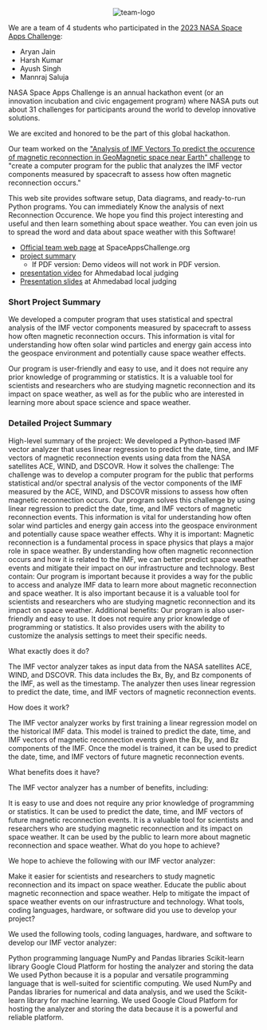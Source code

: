 <p align="center">
  <img src="https://i.ibb.co/7JBV2Qn/team-logo.jpg" alt="team-logo" border="0"> 
</p>

We are a team of 4 students who participated in the [2023 NASA Space Apps Challenge](https://www.spaceappschallenge.org/2023/):

- Aryan Jain
- Harsh Kumar
- Ayush Singh
- Mannraj Saluja

NASA Space Apps Challenge is an annual hackathon event (or an innovation incubation and civic engagement program) where NASA puts out about 31 challenges for participants around the world to develop innovative solutions.

We are excited and honored to be the part of this global hackathon.




Our team worked on the ["Analysis of IMF Vectors To predict the occurence of magnetic reconnection in GeoMagnetic space near Earth" challenge](https://www.spaceappschallenge.org/2023/challenges/magnetic-reconnection/) to "create a computer program for the public that analyzes the IMF vector components measured by spacecraft to assess how often magnetic reconnection occurs."

This web site provides  software setup, Data diagrams, and ready-to-run Python programs. You can immediately Know the analysis of next Reconnection Occurence. We hope you find this project interesting and useful and then learn something about space weather. You can even join us to spread the word and data about space weather with this Software! 


- [Official team web page](https://www.spaceappschallenge.org/2023/find-a-team/magnetic-marvels/) at SpaceAppsChallenge.org
- [project summary](https://www.canva.com/design/DAFwj_2RcRw/bJSWoR92cyOmXUWiJ-CwYA/edit?utm_content=DAFwj_2RcRw&utm_campaign=designshare&utm_medium=link2&utm_source=sharebutton)
    - If PDF version: Demo videos will not work in PDF version.
- [presentation video](https://youtu.be/COMqyVGkZIY?feature=shared) for Ahmedabad local judging
- [Presentation slides](https://www.canva.com/design/DAFwj_2RcRw/bJSWoR92cyOmXUWiJ-CwYA/edit?utm_content=DAFwj_2RcRw&utm_campaign=designshare&utm_medium=link2&utm_source=sharebutton) at Ahmedabad local judging
    



### Short Project Summary


We developed a computer program that uses statistical and spectral analysis of the IMF vector components measured by spacecraft to assess how often magnetic reconnection occurs. This information is vital for understanding how often solar wind particles and energy gain access into the geospace environment and potentially cause space weather effects.

Our program is user-friendly and easy to use, and it does not require any prior knowledge of programming or statistics. It is a valuable tool for scientists and researchers who are studying magnetic reconnection and its impact on space weather, as well as for the public who are interested in learning more about space science and space weather.


### Detailed Project Summary

High-level summary of the project: We developed a Python-based IMF vector analyzer that uses linear regression to predict the date, time, and IMF vectors of magnetic reconnection events using data from the NASA satellites ACE, WIND, and DSCOVR. How it solves the challenge: The challenge was to develop a computer program for the public that performs statistical and/or spectral analysis of the vector components of the IMF measured by the ACE, WIND, and DSCOVR missions to assess how often magnetic reconnection occurs. Our program solves this challenge by using linear regression to predict the date, time, and IMF vectors of magnetic reconnection events. This information is vital for understanding how often solar wind particles and energy gain access into the geospace environment and potentially cause space weather effects. Why it is important: Magnetic reconnection is a fundamental process in space physics that plays a major role in space weather. By understanding how often magnetic reconnection occurs and how it is related to the IMF, we can better predict space weather events and mitigate their impact on our infrastructure and technology. Best contain: Our program is important because it provides a way for the public to access and analyze IMF data to learn more about magnetic reconnection and space weather. It is also important because it is a valuable tool for scientists and researchers who are studying magnetic reconnection and its impact on space weather. Additional benefits: Our program is also user-friendly and easy to use. It does not require any prior knowledge of programming or statistics. It also provides users with the ability to customize the analysis settings to meet their specific needs.

What exactly does it do?

The IMF vector analyzer takes as input data from the NASA satellites ACE, WIND, and DSCOVR. This data includes the Bx, By, and Bz components of the IMF, as well as the timestamp. The analyzer then uses linear regression to predict the date, time, and IMF vectors of magnetic reconnection events.

How does it work?

The IMF vector analyzer works by first training a linear regression model on the historical IMF data. This model is trained to predict the date, time, and IMF vectors of magnetic reconnection events given the Bx, By, and Bz components of the IMF. Once the model is trained, it can be used to predict the date, time, and IMF vectors of future magnetic reconnection events.

What benefits does it have?

The IMF vector analyzer has a number of benefits, including:

It is easy to use and does not require any prior knowledge of programming or statistics.
It can be used to predict the date, time, and IMF vectors of future magnetic reconnection events.
It is a valuable tool for scientists and researchers who are studying magnetic reconnection and its impact on space weather.
It can be used by the public to learn more about magnetic reconnection and space weather.
What do you hope to achieve?

We hope to achieve the following with our IMF vector analyzer:

Make it easier for scientists and researchers to study magnetic reconnection and its impact on space weather.
Educate the public about magnetic reconnection and space weather.
Help to mitigate the impact of space weather events on our infrastructure and technology.
What tools, coding languages, hardware, or software did you use to develop your project?

We used the following tools, coding languages, hardware, and software to develop our IMF vector analyzer:

Python programming language
NumPy and Pandas libraries
Scikit-learn library
Google Cloud Platform for hosting the analyzer and storing the data
We used Python because it is a popular and versatile programming language that is well-suited for scientific computing. We used NumPy and Pandas libraries for numerical and data analysis, and we used the Scikit-learn library for machine learning. We used Google Cloud Platform for hosting the analyzer and storing the data because it is a powerful and reliable platform.

